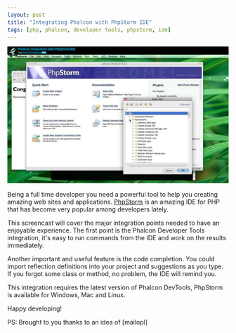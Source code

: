 ```yaml
---
layout: post
title: "Integrating Phalcon with PhpStorm IDE"
tags: [php, phalcon, developer tools, phpstorm, ide]
---
```

[![Phalcon PHPStorm Integration](/assets/files/2012-06-05-phpstorm-screencast.png)](https://vimeo.com/43455647 "Phalcon PHPStorm Integration - Click to Watch!")

Being a full time developer you need a powerful tool to help you creating amazing web sites and applications. [PhpStorm](http://www.jetbrains.com/phpstorm/) is an amazing IDE for PHP that has become very popular among developers lately.

<!--more-->
This screencast will cover the major integration points needed to have an enjoyable experience. The first point is the Phalcon Developer Tools integration, it's easy to run commands from the IDE and work on the results immediately.

Another important and useful feature is the code completion. You could import reflection definitions into your project and suggestions as you type. If you forgot some class or method, no problem, the IDE will remind you.

This integration requires the latest version of Phalcon DevTools, PhpStorm is available for Windows, Mac and Linux.

Happy developing!

PS: Brought to you thanks to an idea of [mailopl]
